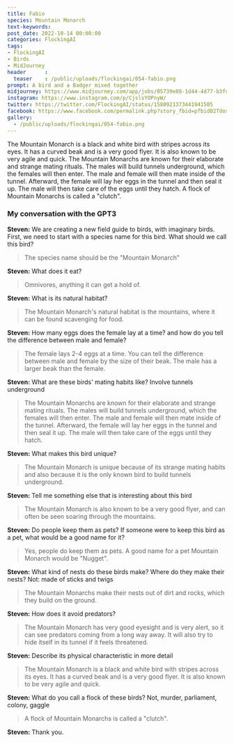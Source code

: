 ```yaml
---
title: Fabio
species: Mountain Monarch
text-keywords: 
post_date: 2022-10-14 00:00:00
categories: FlockingAI
tags:
- FlockingAI
- Birds
- MidJourney 
header      :
  teaser    : /public/uploads/flockingai/054-fabio.png
prompt: A bird and a Badger mixed together
midjourney: https://www.midjourney.com/app/jobs/05739e88-1d44-4d77-b3fd-9ffc9188aa5f
instagram: https://www.instagram.com/p/CjslsYOPnyW/
twitter: https://twitter.com/FlockingAI/status/1580921373441941505
facebook: https://www.facebook.com/permalink.php?story_fbid=pfbid02TdosVLpELEHH4tWZmLukNgrG3t8hU64ypQfhik4HQfgwfMi7gfNTHnVFtnX9jTGXl&id=100084908943138
gallery: 
  - /public/uploads/flockingai/054-fabio.png
---
```


The Mountain Monarch is a black and white bird with stripes across its eyes. It has a curved beak and is a very good flyer. It is also known to be very agile and quick. The Mountain Monarchs are known for their elaborate and strange mating rituals. The males will build tunnels underground, which the females will then enter. The male and female will then mate inside of the tunnel. Afterward, the female will lay her eggs in the tunnel and then seal it up. The male will then take care of the eggs until they hatch. A flock of Mountain Monarchs is called a "clutch".

### My conversation with the GPT3

**Steven:** We are creating a new field guide to birds, with imaginary birds. First, we need to start with a species name for this bird. What should we call this bird?

> The species name should be the "Mountain Monarch"

**Steven:** What does it eat?

> Omnivores, anything it can get a hold of.

**Steven:** What is its natural habitat?

> The Mountain Monarch's natural habitat is the mountains, where it can be found scavenging for food.

**Steven:** How many eggs does the female lay at a time? and how do you tell the difference between male and female?

> The female lays 2-4 eggs at a time. You can tell the difference between male and female by the size of their beak. The male has a larger beak than the female.

**Steven:** What are these birds' mating habits like? Involve tunnels underground

> The Mountain Monarchs are known for their elaborate and strange mating rituals. The males will build tunnels underground, which the females will then enter. The male and female will then mate inside of the tunnel. Afterward, the female will lay her eggs in the tunnel and then seal it up. The male will then take care of the eggs until they hatch.

**Steven:** What makes this bird unique?

> The Mountain Monarch is unique because of its strange mating habits and also because it is the only known bird to build tunnels underground.

**Steven:** Tell me something else that is interesting about this bird

> The Mountain Monarch is also known to be a very good flyer, and can often be seen soaring through the mountains.

**Steven:** Do people keep them as pets? If someone were to keep this bird as a pet, what would be a good name for it?

> Yes, people do keep them as pets. A good name for a pet Mountain Monarch would be "Nugget".

**Steven:** What kind of nests do these birds make? Where do they make their nests? Not: made of sticks and twigs

> The Mountain Monarchs make their nests out of dirt and rocks, which they build on the ground.

**Steven:** How does it avoid predators?

> The Mountain Monarch has very good eyesight and is very alert, so it can see predators coming from a long way away. It will also try to hide itself in its tunnel if it feels threatened.

**Steven:** Describe its physical characteristic in more detail

> The Mountain Monarch is a black and white bird with stripes across its eyes. It has a curved beak and is a very good flyer. It is also known to be very agile and quick.

**Steven:** What do you call a flock of these birds? Not, murder, parliament, colony, gaggle

> A flock of Mountain Monarchs is called a "clutch".

**Steven:** Thank you.
